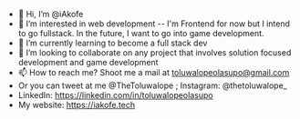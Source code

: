 - 👋 Hi, I’m @iAkofe
- 👀 I’m interested in web development -- I'm Frontend for now but I intend to go fullstack. In the future, I want to go into game development.
- 🌱 I’m currently learning to become a full stack dev
- 💞️ I’m looking to collaborate on any project that involves solution focused development and game development
- 📫 How to reach me? Shoot me a mail at toluwalopeolasupo@gmail.com
- Or you can tweet at me @TheToluwalope ; Instagram: @thetoluwalope_ 
- LinkedIn: https://linkedin.com/in/toluwalopeolasupo
- My website: https://iakofe.tech

<!---
iAkofe/iAkofe is a ✨ special ✨ repository because its `README.md` (this file) appears on your GitHub profile.
You can click the Preview link to take a look at your changes.
--->
